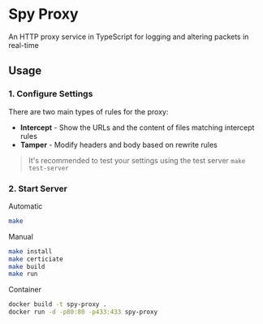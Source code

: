 # Spy Proxy

An HTTP proxy service in TypeScript for logging and altering packets in real-time

## Usage

### 1. Configure Settings

There are two main types of rules for the proxy:

- **Intercept** - Show the URLs and the content of files matching intercept rules
- **Tamper** - Modify headers and body based on rewrite rules

> It's recommended to test your settings using the test server `make test-server`

### 2. Start Server

Automatic

```bash
make
```

Manual

```bash
make install
make certiciate
make build
make run
```

Container

```bash
docker build -t spy-proxy .
docker run -d -p80:80 -p433:433 spy-proxy
```